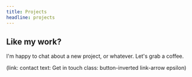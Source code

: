 ```yaml
---
title: Projects
headline: projects
---
```


## Like my work?

I'm happy to chat about a new project, or whatever. Let's grab a coffee.

(link: contact text: Get in touch class: button-inverted link-arrow epsilon)
